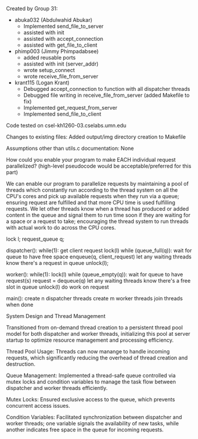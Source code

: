 Created by Group 31:
- abuka032 (Abdulwahid Abukar)
    - Implemented send_file_to_server 
    - assisted with init
    - assisted with accept_connection 
    - assisted with get_file_to_client 
- phimp003 (Jimmy Phimpadabsee)
    - added reusable ports
    - assisted with init (server_addr)
    - wrote setup_connect
    - wrote receive_file_from_server
- krant115 (Logan Krant)
    - Debugged accept_connection to function with all dispatcher threads
    - Debugged file writing in receive_file_from_server (added Makefile to fix)
    - Implemented get_request_from_server
    - Implemented send_file_to_client

Code tested on csel-kh1260-03.cselabs.umn.edu

Changes to existing files: Added output/img directory creation to Makefile

Assumptions other than utils.c documentation: None

How could you enable your program to make EACH individual request parallelized? (high-level pseudocode would be acceptable/preferred for this part)

We can enable our program to parallelize requests by maintaining a pool of threads which constantly run according to the thread system on all the CPU's cores and pick up available requests when they run via a queue; ensuring request are fulfilled and that more CPU time is used fulfilling requests. We let other threads know when a thread has produced or added content in the queue and signal them to run time soon if they are waiting for a space or a request to take; encouraging the thread system to run threads with actual work to do across the CPU cores.

lock l;
request_queue q;

dispatcher():
    while(1):
        get client request
        lock(l)
        while (queue_full(q)):
            wait for queue to have free space
        enqueue(q, client_request)
        let any waiting threads know there's a request in queue
        unlock(l);

worker():
    while(1):
        lock(l)
        while (queue_empty(q)):
            wait for queue to have request(s)
        request = dequeue(q)
        let any waiting threads know there's a free slot in queue
        unlock(l)
        do work on request

main():
    create n dispatcher threads
    create m worker threads
    join threads when done

System Design and Thread Management

Transitioned from on-demand thread creation to a persistent thread pool model for both dispatcher and worker threads, initializing this pool at server startup to optimize resource management and processing efficiency.

Thread Pool Usage: Threads can now manange to handle incoming requests, which significantly reducing the overhead of thread creation and destruction.

Queue Management: Implemented a thread-safe queue controlled via mutex locks and condition variables to manage the task flow between dispatcher and worker threads efficiently.

Mutex Locks: Ensured exclusive access to the queue, which prevents concurrent access issues.

Condition Variables: Facilitated synchronization between dispatcher and worker threads; one variable signals the availability of new tasks, while another indicates free space in the queue for incoming requests.
